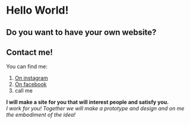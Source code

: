 # Hello World!
## Do you want to have your own website?
## Contact me!
You can find me:  
1. [On instagram](https://www.instagram.com)
2. [On facebook](https://www.facebook.com)
3. call me  

**I will make a site for you that will interest people and satisfy you.**  
_I work for you! Together we will make a prototype and design and on me the embodiment of the idea!_  
